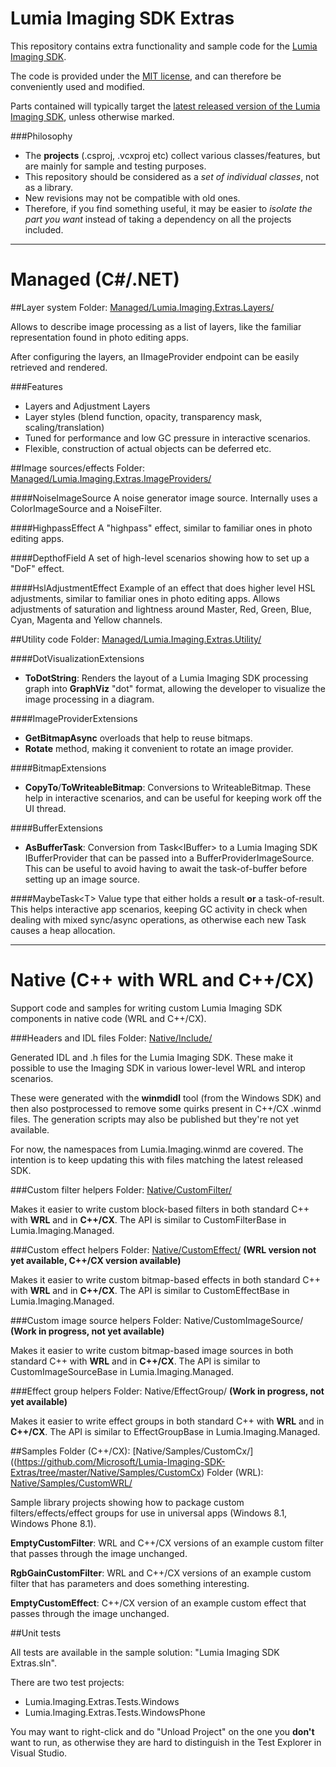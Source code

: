 
Lumia Imaging SDK Extras
========================

This repository contains extra functionality and sample code for the [Lumia Imaging SDK](http://dev.windows.com/en-us/featured/lumia). 

The code is provided under the [MIT license](https://raw.githubusercontent.com/Microsoft/Lumia-Imaging-SDK-Extras/master/License.txt), and can therefore be conveniently used and modified. 

Parts contained will typically target the [latest released version of the Lumia Imaging SDK](https://www.nuget.org/packages/LumiaImagingSDK/), unless otherwise marked.

###Philosophy

- The **projects** (.csproj, .vcxproj etc) collect various classes/features, but are mainly for sample and testing purposes. 
- This repository should be considered as a *set of individual classes*, not as a library.
- New revisions may not be compatible with old ones.
- Therefore, if you find something useful, it may be easier to *isolate the part you want* instead of taking a dependency on all the projects included.

---
Managed (C#/.NET)
==
##Layer system
Folder: [Managed/Lumia.Imaging.Extras.Layers/](https://github.com/Microsoft/Lumia-Imaging-SDK-Extras/tree/master/Managed/Lumia.Imaging.Extras.Layers/Lumia.Imaging.Extras.Layers.Shared)

Allows to describe image processing as a list of layers, like the familiar representation found in photo editing apps. 

After configuring the layers, an IImageProvider endpoint can be easily retrieved and rendered.

###Features
- Layers and Adjustment Layers
- Layer styles (blend function, opacity, transparency mask, scaling/translation)
- Tuned for performance and low GC pressure in interactive scenarios.
- Flexible, construction of actual objects can be deferred etc.

##Image sources/effects
Folder: [Managed/Lumia.Imaging.Extras.ImageProviders/](https://github.com/Microsoft/Lumia-Imaging-SDK-Extras/tree/master/Managed/Lumia.Imaging.Extras.ImageProviders/Lumia.Imaging.Extras.ImageProviders.Shared)

####NoiseImageSource
A noise generator image source. Internally uses a ColorImageSource and a NoiseFilter.

####HighpassEffect 
A "highpass" effect, similar to familiar ones in photo editing apps. 

####DepthofField
A set of high-level scenarios showing how to set up a "DoF" effect.

####HslAdjustmentEffect
Example of an effect that does higher level HSL adjustments, similar to familiar ones in photo editing apps. 
Allows adjustments of saturation and lightness around Master, Red, Green, Blue, Cyan, Magenta and Yellow channels.

##Utility code
Folder: [Managed/Lumia.Imaging.Extras.Utility/](https://github.com/Microsoft/Lumia-Imaging-SDK-Extras/tree/master/Managed/Lumia.Imaging.Extras.Utility/Lumia.Imaging.Extras.Utility.Shared)

####DotVisualizationExtensions
- **ToDotString**: Renders the layout of a Lumia Imaging SDK processing graph into **GraphViz** "dot" format, allowing the developer to visualize the image processing in a diagram.

####ImageProviderExtensions
- **GetBitmapAsync** overloads that help to reuse bitmaps.
- **Rotate** method, making it convenient to rotate an image provider.

####BitmapExtensions
- **CopyTo**/**ToWriteableBitmap**: Conversions to WriteableBitmap. These help in interactive scenarios, and can be useful for keeping work off the UI thread.

####BufferExtensions
- **AsBufferTask**: Conversion from Task&lt;IBuffer&gt; to a Lumia Imaging SDK IBufferProvider that can be passed into a BufferProviderImageSource. This can be useful to avoid having to await the task-of-buffer before setting up an image source.

####MaybeTask&lt;T&gt;
Value type that either holds a result **or** a task-of-result. This helps interactive app scenarios, keeping GC activity in check when dealing with mixed sync/async operations, as otherwise each new Task causes a heap allocation.


---
Native (C++ with WRL and C++/CX)
==
Support code and samples for writing custom Lumia Imaging SDK components in native code (WRL and C++/CX).

###Headers and IDL files
Folder: [Native/Include/](https://github.com/Microsoft/Lumia-Imaging-SDK-Extras/tree/master/Native/Include)

Generated IDL and .h files for the Lumia Imaging SDK. These make it possible to use the Imaging SDK in various lower-level WRL and interop scenarios.

These were generated with the **winmdidl** tool (from the Windows SDK) and then also postprocessed to remove some quirks present in C++/CX .winmd files. The generation scripts may also be published but they're not yet available.

For now, the namespaces from Lumia.Imaging.winmd are covered.
The intention is to keep updating this with files matching the latest released SDK.

###Custom filter helpers
Folder: [Native/CustomFilter/](https://github.com/Microsoft/Lumia-Imaging-SDK-Extras/tree/master/Native/CustomFilter)

Makes it easier to write custom block-based filters in both standard C++ with **WRL** and in **C++/CX**. 
The API is similar to CustomFilterBase in Lumia.Imaging.Managed.

###Custom effect helpers
Folder: [Native/CustomEffect/](https://github.com/Microsoft/Lumia-Imaging-SDK-Extras/tree/master/Native/CustomEffect)
**(WRL version not yet available, C++/CX version available)** 

Makes it easier to write custom bitmap-based effects in both standard C++ with **WRL** and in **C++/CX**. 
The API is similar to CustomEffectBase in Lumia.Imaging.Managed.

###Custom image source helpers
Folder: Native/CustomImageSource/
**(Work in progress, not yet available)** 

Makes it easier to write custom bitmap-based image sources in both standard C++ with **WRL** and in **C++/CX**. 
The API is similar to CustomImageSourceBase in Lumia.Imaging.Managed.

###Effect group helpers
Folder: Native/EffectGroup/
**(Work in progress, not yet available)** 

Makes it easier to write effect groups in both standard C++ with **WRL** and in **C++/CX**. 
The API is similar to EffectGroupBase in Lumia.Imaging.Managed.

##Samples
Folder (C++/CX): [Native/Samples/CustomCx/]((https://github.com/Microsoft/Lumia-Imaging-SDK-Extras/tree/master/Native/Samples/CustomCx)
Folder (WRL): [Native/Samples/CustomWRL/](https://github.com/Microsoft/Lumia-Imaging-SDK-Extras/tree/master/Native/Samples/CustomWRL)

Sample library projects showing how to package custom filters/effects/effect groups for use in universal apps (Windows 8.1, Windows Phone 8.1).

**EmptyCustomFilter**:
WRL and C++/CX versions of an example custom filter that passes through the image unchanged.
	
**RgbGainCustomFilter**:
WRL and C++/CX versions of an example custom filter that has parameters and does something interesting.

**EmptyCustomEffect**:
C++/CX version of an example custom effect that passes through the image unchanged.
	

##Unit tests

All tests are available in the sample solution: "Lumia Imaging SDK Extras.sln".

There are two test projects:

- Lumia.Imaging.Extras.Tests.Windows
- Lumia.Imaging.Extras.Tests.WindowsPhone

You may want to right-click and do "Unload Project" on the one you **don't** want to run, as otherwise they are hard to distinguish in the Test Explorer in Visual Studio.
